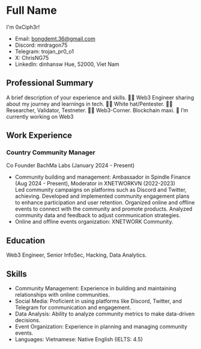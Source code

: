 
# Full Name
I'm 0xCiph3r!
- Email: bongdemt.36@gmail.com
- Discord: mrdragon75
- Telegram: trojan_pr0_o1
- X: ChrisNG75
- LinkedIn: dinhansw
Hue, 52000, Viet Nam
## Professional Summary
A brief description of your experience and skills.
👨‍💻 Web3 Engineer sharing about my journey and learnings in tech.
👨‍💻 White hat/Pentester.
👨‍💻 Researcher, Validator, Testneter.
👨‍💻 Web3-Corner. Blockchain maxi.
🔭 I’m currently working on Web3

## Work Experience
### Country Community Manager
Co Founder BachMa Labs (January 2024 - Present)
- Community building and management: Ambassador in Spindle Finance (Aug 2024 - Present), Moderator in XNETWORKVN (2022-2023) </br>
Led community campaigns on platforms such as Discord and Twitter, achieving.
Developed and implemented community engagement plans to enhance participation and user retention.
Organized online and offline events to connect with the community and promote products.
Analyzed community data and feedback to adjust communication strategies.
- Online and offline events organization: XNETWORK Community.

## Education
Web3 Engineer, Senior InfoSec, Hacking, Data Analytics.

## Skills
- Community Management: Experience in building and maintaining relationships with online communities.
- Social Media: Proficient in using platforms like Discord, Twitter, and Telegram for communication and engagement.
- Data Analysis: Ability to analyze community metrics to make data-driven decisions.
- Event Organization: Experience in planning and managing community events.
- Languages:
Vietnamese: Native
English (IELTS: 4.5)
